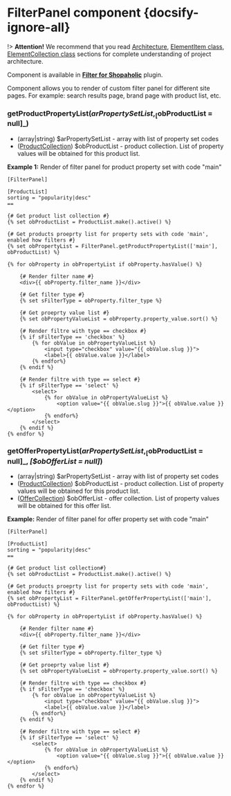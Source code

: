 # FilterPanel component {docsify-ignore-all}

!> **Attention!**  We recommend that you read [Architecture](architecture/architecture), [ElementItem class](architecture/item-class/item-class.md),
[ElementCollection class](architecture/collection-class/collection-class.md) sections for complete understanding of  project architecture.

Component is available in **[Filter for Shopaholic](plugins/home.md#filter-for-shopaholic)** plugin.

Component allows you to render of custom filter panel for different site pages. For example: search results page, brand page with product list, etc.

### getProductPropertyList($arPropertySetList, _[$obProductList = null]_)
  * (array|string) $arPropertySetList - array with list of property set codes
  * ([ProductCollection](modules/product/collection/collection.md)) $obProductList - product collection. List of property values will be obtained for this product list.

**Example 1:** Render of filter panel for product property set with code "main"
```twig
[FilterPanel]

[ProductList]
sorting = "popularity|desc"
==

{# Get product list collection #}
{% set obProductList = ProductList.make().active() %}

{# Get products proeprty list for property sets with code 'main', enabled how filters #}
{% set obPropertyList = FilterPanel.getProductPropertyList(['main'], obProductList) %}

{% for obProperty in obPropertyList if obProperty.hasValue() %}
    
    {# Render filter name #}
    <div>{{ obProperty.filter_name }}</div>
    
    {# Get filter type #}
    {% set sFilterType = obProperty.filter_type %}
    
    {# Get proeprty value list #}
    {% set obPropertyValueList = obProperty.property_value.sort() %}
    
    {# Render filtre with type == checkbox #}
    {% if sFilterType == 'checkbox' %}
        {% for obValue in obPropertyValueList %}
            <input type="checkbox" value="{{ obValue.slug }}">
            <label>{{ obValue.value }}</label>
        {% endfor%}
    {% endif %}
    
    {# Render filtre with type == select #}
    {% if sFilterType == 'select' %}
        <select>
            {% for obValue in obPropertyValueList %}
                <option value="{{ obValue.slug }}">{{ obValue.value }}</option>
            {% endfor%}
        </select>
    {% endif %}
{% endfor %}
```

### getOfferPropertyList($arPropertySetList, _[$obProductList = null]_, _[$obOfferList = null]_)
  * (array|string) $arPropertySetList - array with list of property set codes
  * ([ProductCollection](modules/product/collection/collection.md)) $obProductList - product collection. List of property values will be obtained for this product list.
  * ([OfferCollection](offer/collection/collection.md)) $obOfferList - offer collection. List of property values will be obtained for this offer list.

**Example:** Render of filter panel for offer property set with code "main"
```twig
[FilterPanel]

[ProductList]
sorting = "popularity|desc"
==

{# Get product list collection#}
{% set obProductList = ProductList.make().active() %}

{# Get products proeprty list for property sets with code 'main', enabled how filters #}
{% set obPropertyList = FilterPanel.getOfferPropertyList(['main'], obProductList) %}

{% for obProperty in obPropertyList if obProperty.hasValue() %}
    
    {# Render filter name #}
    <div>{{ obProperty.filter_name }}</div>
    
    {# Get filter type #}
    {% set sFilterType = obProperty.filter_type %}
    
    {# Get proeprty value list #}
    {% set obPropertyValueList = obProperty.property_value.sort() %}
    
    {# Render filtre with type == checkbox #}
    {% if sFilterType == 'checkbox' %}
        {% for obValue in obPropertyValueList %}
            <input type="checkbox" value="{{ obValue.slug }}">
            <label>{{ obValue.value }}</label>
        {% endfor%}
    {% endif %}
    
    {# Render filtre with type == select #}
    {% if sFilterType == 'select' %}
        <select>
            {% for obValue in obPropertyValueList %}
                <option value="{{ obValue.slug }}">{{ obValue.value }}</option>
            {% endfor%}
        </select>
    {% endif %}
{% endfor %}
```